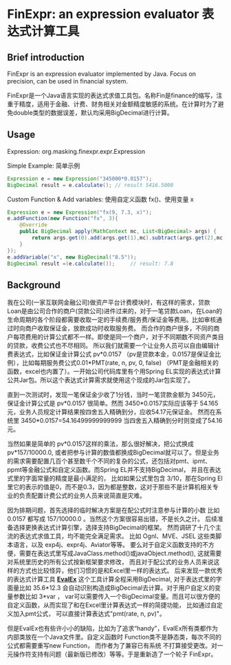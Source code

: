 # FinExpr: an expression evaluator  表达式计算工具

## Brief introduction
FinExpr is an expression evaluator  implemented by Java. Focus on precision, can be used in financial system.

FinExpr是一个Java语言实现的表达式求值工具包。名称Fin是finance的缩写，注重于精度，适用于金融、计费、财务相关对金额精度敏感的系统。在计算时为了避免double类型的数据误差，默认均采用BigDecimal进行计算。


## Usage

Expression: org.masking.finexpr.expr.Expression

Simple Example: 简单示例

```Java
Expression e = new Expression("345000*0.0157");
BigDecimal result = e.calculate(); // result 5416.5000
```

Custom Function & Add variables: 使用自定义函数 fx()、使用变量 x

```Java
Expression e = new Expression("fx(9, 7.3, x)");
e.addFunction(new Function("fx", 3){
	@Override
	public BigDecimal apply(MathContext mc, List<BigDecimal> args) {
		return args.get(0).add(args.get(1),mc).subtract(args.get(2),mc);
	}
});
e.addVariable("x", new BigDecimal("8.5"));	
BigDecimal result =(e.calculate());		// result: 7.8
```

## Background

我在公司(一家互联网金融公司)做资产平台计费模块时，有这样的需求，贷款Loan是由公司合作的商户(贷款公司)进件过来的，对于一笔贷款Loan，在Loan的生命周期的各个阶段都需要收取一定的手续费/服务费/保证金等费用。比如审核通过时向商户收取保证金，放款成功时收取服务费。 而合作的商户很多，不同的商户每项费用的计算公式都不一样。即使是同一个商户，对于不同期数不同资产类目的贷款，收费公式也不尽相同。 所以我们就需要一个让业务人员可以自由编辑计费表达式，比如保证金计算公式 pv\*0.0157 （pv是贷款本金，0.0157是保证金比例），比如每期服务费公式0.01\*PMT(rate, n, pv, 0, false) （PMT是金融相关的函数，excel也内置了）。一开始公司代码库里有个用Spring EL实现的表达式计算公共Jar包。所以这个表达式计算需求就使用这个现成的Jar包实现了。

直到一次测试时，发现一笔保证金少收了1分钱，当时一笔贷款金额为 3450元，保证金计算公式是 pv\*0.0157 很简单。然而 3450\*0.0157实际应该等于 54.165元，业务人员规定计算结果按四舍五入精确到分，应收54.17元保证金。 然而在系统里 3450\*0.0157=54.16499999999999  当四舍五入精确到分时则变成了54.16元。

当然如果是简单的 pv\*0.0157这样的乘法，那么很好解决，把公式换成 pv\*157/10000.0,  或者把参与计算的数值都换成BigDecimal就可以了。但是业务的需求需要配置几百个甚至数千个不同的复杂的公式，还包括对pmt、ipmt、ppmt等金融公式和自定义函数。而Spring EL并不支持BigDecimal， 并且在表达式里的字面常量的精度是最小满足的， 比如如果公式里包含  3/10，那在Spring El里它的表示的值是0，而不是0.3，因为都是整数，这对于那些不是计算机相关专业的负责配置计费公式的业务人员来说简直是灾难。

因为排期问题，首先选择的临时解决方案是在配公式时注意参与计算的小数 比如 0.0157 都写成 157/10000.0 。当然这个方案很容易出错，不是长久之计。
后续准备选择更换表达式计算引擎，选择支持BigDecimal的框架。
然而调研了十几个主流的表达式求值工具，均不能完全满足需求。
比如 Ognl、MVE、JSEL 这些类脚本语言，以及 exp4j、expr4j、Aviator等等。
要么对于自定义函数支持的不方便，需要在表达式里写成JavaClass.method()或javaObject.method(), 这就需要对系统里历史的所有公式按新框架要求修改， 而且对于配公式的业务人员来说这样的方式也比较怪异，他们习惯的是和Excel里一样的表达式。
后来发现一款优秀的表达式计算工具 **[EvalEx](https://github.com/uklimaschewski/EvalEx)** 这个工具计算全程采用BigDecimal, 对于表达式里的字面量比如 35.6\*12.3 会自动识别构造成BigDecimal去计算。对于用户自定义的变量参数比如 3\*var ， var可以需要传入一个BigDecimal变量。而且可以很方便的自定义函数，从而实现了和在Excel里计算表达式一样的简捷功能， 比如通过自定义加入pmt公式， 可以直接计算表达式"pmt(rate, n, pv)"。

但是EvalEx也有些许小小的缺陷，比如为了追求“handy”，EvalEx所有类都作为内部类放在一个Java文件里。自定义函数时 Function类不是静态类，每次不同的公式都需要重写new Function， 而作者为了兼容已有系统 不打算接受更改。对一元操作符支持有问题（最新版已修改）等等。于是重新造了一个轮子 FinExpr。



